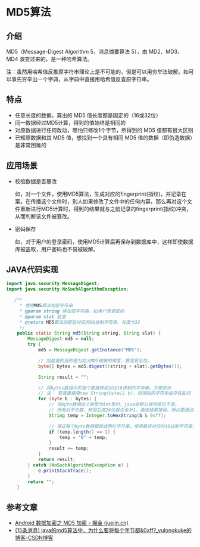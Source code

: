 # MD5算法

## 介绍

MD5（Message-Digest Algorithm 5，消息摘要算法 5），由 MD2、MD3、MD4 演变过来的，是一种哈希算法。

注：虽然用哈希值反推原字符串理论上是不可能的，但是可以用穷举法破解。如可以事先穷举出一个字典，从字典中直接用哈希值反查原字符串。

## 特点

-   任意长度的数据，算出的 MD5 值长度都是固定的（16或32位）
-   同一数据经过MD5计算，得到的值始终是相同的
-   对原数据进行任何改动，哪怕只修改1个字节，所得到的 MD5 值都有很大区别
-   已知原数据和其 MD5 值，想找到一个具有相同 MD5 值的数据（即伪造数据）是非常困难的

## 应用场景

-   校验数据是否篡改

    如，对一个文件，使用MD5算法，生成对应的fingerprint(指纹)，并记录在案。在传播这个文件时，别人如果修改了文件中的任何内容，那么再对这个文件重新进行MD5计算时，得到的结果就与之前记录的fingerprint(指纹)冲突，从而判断该文件被篡改。

-   密码保存

    如，对于用户的登录密码，使用MD5计算后再保存到数据库中，这样即使数据库被盗取，用户密码也不易被破解。

## JAVA代码实现

```java
import java.security.MessageDigest;
import java.security.NoSuchAlgorithmException;

   /**
     * 使用MD5算法加密字符串
     * @param string 待加密字符串，如用户登录密码
     * @param slat 盐值
     * @return MD5算法加密后对应的16进制字符串，长度为32
     */
    public static String md5(String string, String slat) {
        MessageDigest md5 = null;
        try {
            md5 = MessageDigest.getInstance("MD5");

            // 加盐值的目的是为加大MD5破解的难度，提高安全性。
            byte[] bytes = md5.digest((string + slat).getBytes());

            String result = "";

            // 将bytes数组中的每个数据转成对应16进制的字符串，方便显示
            // 注： 若直接使用new String(byte[] b)，则得到的字符串会存在乱码
            for (byte b : bytes) {
                // 当byte数据向上转型为int型时，java会默认保持高位不变。
                // 所有对于负数，转型后高24位就会全补1，造成结果错误。所以要通过& 0xff运算来将高24位置0。
                String temp = Integer.toHexString(b & 0xff);

                // 保证每个byte数据都转成两位字符串，使得最后对应的16进制字符串为长度为32
                if (temp.length() == 1) {
                    temp = "0" + temp;
                }
                result += temp;
            }
            return result;
        } catch (NoSuchAlgorithmException e) {
            e.printStackTrace();
        }
        return "";
    }
```



## 参考文章

-   [Android 数据加密之 MD5 加密 - 掘金 (juejin.cn)](https://juejin.cn/post/6844903444810055687)
-   [(15条消息) java的md5算法中，为什么要将每个字节都&0xff?_yulongkuke的博客-CSDN博客](https://blog.csdn.net/yulongkuke/article/details/46607127)